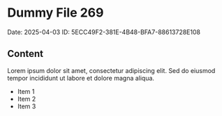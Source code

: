 # Dummy File 269

Date: 2025-04-03
ID: 5ECC49F2-381E-4B48-BFA7-88613728E108

## Content

Lorem ipsum dolor sit amet, consectetur adipiscing elit.
Sed do eiusmod tempor incididunt ut labore et dolore magna aliqua.

* Item 1
* Item 2
* Item 3
